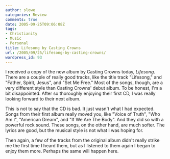 ```yaml
---
author: slowe
categories: Review
comments: true
date: 2005-09-25T09:06:08Z
tags:
- Christianity
- Music
- Personal
title: Lifesong by Casting Crowns
url: /2005/09/25/lifesong-by-casting-crowns/
wordpress_id: 93
---
```


I received a copy of the new album by Casting Crowns today, _Lifesong_. There are a couple of really good tracks, like the title track "Lifesong," and "Father, Spirit, Jesus", and "Set Me Free." Most of the songs, though, are a very different style than Casting Crowns' debut album. To be honest, I'm a bit disappointed. After so thoroughly enjoying their first CD, I was really looking forward to their next album.

This is not to say that the CD is bad. It just wasn't what I had expected. Songs from their first album really moved you, like "Voice of Truth", "Who Am I", "American Dream", and "If We Are The Body". And they did so with a powerful rock sound. These songs, on the other hand, are much softer. The lyrics are good, but the musical style is not what I was hoping for.

Then again, a few of the tracks from the original album didn't really strike me the first time I heard them, but as I listened to them again I began to enjoy them more. Perhaps the same will happen here.
